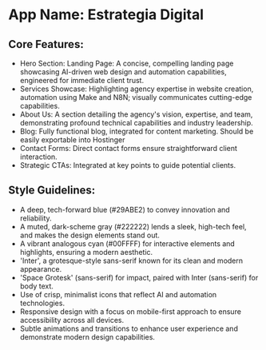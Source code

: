 # **App Name**: Estrategia Digital

## Core Features:

- Hero Section: Landing Page: A concise, compelling landing page showcasing AI-driven web design and automation capabilities, engineered for immediate client trust.
- Services Showcase: Highlighting agency expertise in website creation, automation using Make and N8N; visually communicates cutting-edge capabilities.
- About Us: A section detailing the agency's vision, expertise, and team, demonstrating profound technical capabilities and industry leadership.
- Blog: Fully functional blog, integrated for content marketing. Should be easily exportable into Hostinger
- Contact Forms: Direct contact forms ensure straightforward client interaction.
- Strategic CTAs: Integrated at key points to guide potential clients.

## Style Guidelines:

- A deep, tech-forward blue (#29ABE2) to convey innovation and reliability.
- A muted, dark-scheme gray (#222222) lends a sleek, high-tech feel, and makes the design elements stand out.
- A vibrant analogous cyan (#00FFFF) for interactive elements and highlights, ensuring a modern aesthetic.
- 'Inter', a grotesque-style sans-serif known for its clean and modern appearance.
- 'Space Grotesk' (sans-serif) for impact, paired with Inter (sans-serif) for body text.
- Use of crisp, minimalist icons that reflect AI and automation technologies.
- Responsive design with a focus on mobile-first approach to ensure accessibility across all devices.
- Subtle animations and transitions to enhance user experience and demonstrate modern design capabilities.